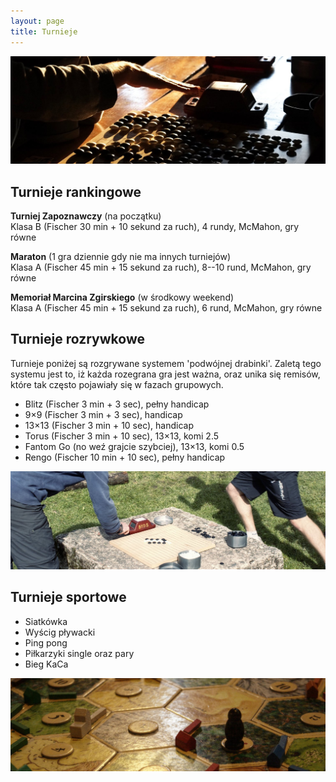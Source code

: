 ```yaml
---
layout: page
title: Turnieje
---
```


![przystanek alaska](/public/go.jpg)

## Turnieje rankingowe

**Turniej Zapoznawczy** (na początku)  
Klasa B (Fischer 30 min + 10 sekund za ruch), 4 rundy, McMahon, gry równe

**Maraton** (1 gra dziennie gdy nie ma innych turniejów)  
Klasa A (Fischer 45 min + 15 sekund za ruch), 8--10 rund, McMahon, gry równe

**Memoriał Marcina Zgirskiego** (w środkowy weekend)  
Klasa A (Fischer 45 min + 15 sekund za ruch), 6 rund, McMahon, gry równe

## Turnieje rozrywkowe

Turnieje poniżej są rozgrywane systemem 'podwójnej drabinki'. Zaletą tego systemu jest to, iż każda rozegrana gra jest ważna, oraz unika się remisów, które tak często pojawiały się w fazach grupowych.

- Blitz (Fischer 3 min + 3 sec), pełny handicap
- 9&times;9 (Fischer 3 min + 3 sec), handicap
- 13&times;13 (Fischer 3 min + 10 sec), handicap
- Torus (Fischer 3 min + 10 sec), 13&times;13, komi 2.5
- Fantom Go (no weź grajcie szybciej), 13&times;13, komi 0.5
- Rengo (Fischer 10 min + 10 sec), pełny handicap

![przystanek alaska](/public/drabinka.jpg)

## Turnieje sportowe

- Siatkówka
- Wyścig pływacki
- Ping pong
- Piłkarzyki single oraz pary
- Bieg KaCa

![przystanek alaska](/public/osadniki.jpg)
